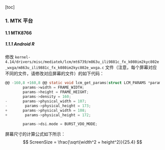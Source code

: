[toc]

### 1. MTK 平台

#### 1.1 MTK8766

##### 1.1.1 Android R

修改 `kernel-4.14/drivers/misc/mediatek/lcm/mt6739/m863u_ili9881c_fx_k080im2kyc802e_wxga/m863u_ili9881c_fx_k080im2kyc802e_wxga.c` 文件（注意，每个屏幕对应不同的文件，请修改对应屏幕的文件）的如下代码：

```c
@@ -160,8 +160,8 @@ static void lcm_get_params(struct LCM_PARAMS *params)
        params->width = FRAME_WIDTH;
        params->height = FRAME_HEIGHT;
        params->density = 160;
-       params->physical_width = 107;
-        params->physical_height = 173;
+       params->physical_width = 108;
+        params->physical_height = 172;
 
        params->dsi.mode = BURST_VDO_MODE;
```

屏幕尺寸的计算公式如下所示：
$$
ScreenSize = \frac{\sqrt{width^2 + height^2}}{25.4}
$$
